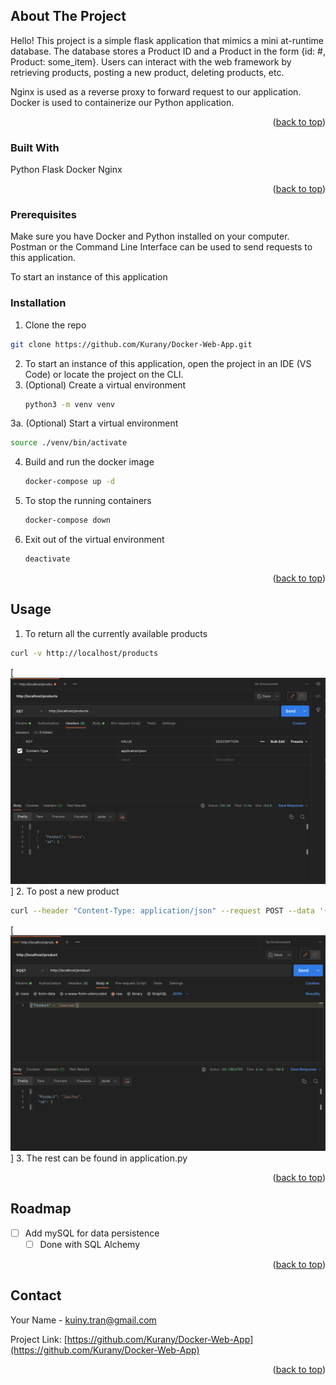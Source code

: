 <!-- ABOUT THE PROJECT -->
## About The Project

Hello!
This project is a simple flask application that mimics a mini at-runtime database. The database stores a Product ID and a Product in the form {id: #, Product: some_item}. Users can interact with the web framework by retrieving products, posting a new product, deleting products, etc. 

Nginx is used as a reverse proxy to forward request to our application. Docker is used to containerize our Python application.

<p align="right">(<a href="#top">back to top</a>)</p>



### Built With

Python
Flask
Docker
Nginx

<p align="right">(<a href="#top">back to top</a>)</p>

### Prerequisites

Make sure you have Docker and Python installed on your computer. Postman or the Command Line Interface can be used to send requests to this application.

To start an instance of this application

### Installation

1.  Clone the repo
   ```sh
   git clone https://github.com/Kurany/Docker-Web-App.git
   ```
2. To start an instance of this application, open the project in an IDE (VS Code) or locate the project on the CLI.
3. (Optional) Create a virtual environment
   ```sh
   python3 -m venv venv
   ```
3a. (Optional) Start a virtual environment
   ```sh
   source ./venv/bin/activate
   ```
4. Build and run the docker image
   ```sh
   docker-compose up -d
   ```
5. To stop the running containers
   ```sh
   docker-compose down
   ```
6. Exit out of the virtual environment
   ```sh
   deactivate
   ```

<p align="right">(<a href="#top">back to top</a>)</p>

<!-- USAGE EXAMPLES -->
## Usage

1.  To return all the currently available products
   ```sh
   curl -v http://localhost/products
   ```
   [![Get Screen Shot][get-screenshot]]
2. To post a new product
   ```sh
   curl --header "Content-Type: application/json" --request POST --data '{"Product": "some product"}' -v http://localhost/product
   ```
   [![Post Screen Shot][post-screenshot]]
3. The rest can be found in application.py

<p align="right">(<a href="#top">back to top</a>)</p>



<!-- ROADMAP -->
## Roadmap

- [ ] Add mySQL for data persistence
    - [ ] Done with SQL Alchemy

<p align="right">(<a href="#top">back to top</a>)</p>



<!-- CONTACT -->
## Contact

Your Name - kuiny.tran@gmail.com

Project Link: [https://github.com/Kurany/Docker-Web-App](https://github.com/Kurany/Docker-Web-App)

<p align="right">(<a href="#top">back to top</a>)</p>



<!-- MARKDOWN LINKS & IMAGES -->
<!-- https://www.markdownguide.org/basic-syntax/#reference-style-links -->
[contributors-shield]: https://img.shields.io/github/contributors/Kurany/Docker-Web-App.svg?style=for-the-badge
[contributors-url]: https://github.com/Kurany/Docker-Web-App/graphs/contributors
[forks-shield]: https://img.shields.io/github/forks/Kurany/Docker-Web-AppebApp.svg?style=for-the-badge
[forks-url]: https://github.com/Kurany/Docker-Web-App/network/members
[stars-shield]: https://img.shields.io/github/stars/Kurany/Docker-Web-App.svg?style=for-the-badge
[stars-url]: https://github.com/Kurany/Docker-Web-App/stargazers
[issues-shield]: https://img.shields.io/github/issues/Kurany/Docker-Web-App.svg?style=for-the-badge
[issues-url]: https://github.com/Kurany/Docker-Web-App/issues
[license-shield]: https://img.shields.io/github/license/Kurany/Docker-Web-App.svg?style=for-the-badge
[license-url]: https://github.com/Kurany/Docker-Web-App/blob/master/LICENSE.txt
[linkedin-shield]: https://img.shields.io/badge/-LinkedIn-black.svg?style=for-the-badge&logo=linkedin&colorB=555
[linkedin-url]: https://www.linkedin.com/in/kiettran1
[get-screenshot]: images/get.png
[post-screenshot]: images/post.png